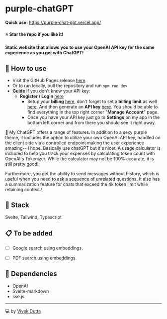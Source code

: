 # purple-chatGPT

**Quick use:** https://purple-chat-gpt.vercel.app/

#### ⭐️ Star the repo if you like it!
#### Static website that allows you to use your OpenAI API key for the same experience as you get with ChatGPT!

## 📖 How to use
  - Visit the GitHub Pages release [here](https://github.com/vdutts7/purple-chatGPT).
  - Or to run locally, pull the repository and run ```npm run dev```
  - **Guide** If you don't know your API key:
    - **Register / Login** [here](https://platform.openai.com/account/api-keys)
      - Setup your **billing** [here](https://platform.openai.com/account/billing/overview), don't forget to set a **billing limit** as well [here](https://platform.openai.com/account/billing/limits). And then generate an **API key** [here](https://platform.openai.com/account/api-keys). You should be able to find  everything in the top right corner "**Manage Account**" page.
      - Once you have your API key just go to **Settings** on my app in the bottom left corner and from there you should see it right away.


🚀 My ChatGPT offers a range of features. In addition to a sexy purple theme, it includes the option to utilize your own OpenAI API key, handled on the client side via a controlled endpoint making the user experience amazing-- I hope. Basically use chatGPT but it's nicer. A usage calculator is included to help you track your expenses by calculating token count with OpenAI's Tokenizer. While the calculator may not be 100% accurate, it is still pretty good!

Furthermore, you get the ability to send messages without history, which is useful when you need to ask a sequence of unrelated questions. It also has a summarization feature for chats that exceed the 4k token limit while retaining context.\


## 📖 Stack

Svelte, Tailwind, Typescript


## 📋 To be added

  - [ ] Google search using embeddings.
  - [ ] PDF search using embeddings.


## 📃 Dependencies
- OpenAI
- Svelte-markdown 
- sse.js



---
💻 by [Vivek Dutta](https://twitter.com/vdutts7)

